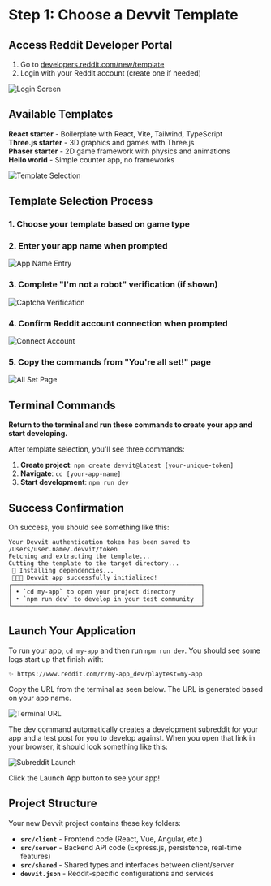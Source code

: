 # Step 1: Choose a Devvit Template

## Access Reddit Developer Portal

1. Go to [developers.reddit.com/new/template](https://developers.reddit.com/new/template)
2. Login with your Reddit account (create one if needed)

![Login Screen](../assets/images/step-01-login.png)

## Available Templates

**React starter** - Boilerplate with React, Vite, Tailwind, TypeScript  
**Three.js starter** - 3D graphics and games with Three.js  
**Phaser starter** - 2D game framework with physics and animations  
**Hello world** - Simple counter app, no frameworks

![Template Selection](../assets/images/step-01-templates.png)

## Template Selection Process

### 1. Choose your template based on game type

### 2. Enter your app name when prompted

![App Name Entry](../assets/images/step-01-app-name.png)

### 3. Complete "I'm not a robot" verification (if shown)

![Captcha Verification](../assets/images/step-01-captcha.png)

### 4. Confirm Reddit account connection when prompted

![Connect Account](../assets/images/step-01-connect-account.png)

### 5. Copy the commands from "You're all set!" page

![All Set Page](../assets/images/step-01-all-set.png)

## Terminal Commands

**Return to the terminal and run these commands to create your app and start developing.**

After template selection, you'll see three commands:

1. **Create project**: `npm create devvit@latest [your-unique-token]`
2. **Navigate**: `cd [your-app-name]`
3. **Start development**: `npm run dev`

## Success Confirmation

On success, you should see something like this:

```
Your Devvit authentication token has been saved to /Users/user.name/.devvit/token
Fetching and extracting the template...
Cutting the template to the target directory...
 🔧 Installing dependencies...
 🚀🚀🚀 Devvit app successfully initialized!
┌────────────────────────────────────────────────────┐
│ • `cd my-app` to open your project directory       │
│ • `npm run dev` to develop in your test community  │
└────────────────────────────────────────────────────┘
```

## Launch Your Application

To run your app, `cd my-app` and then run `npm run dev`. You should see some logs start up that finish with:

```
✨ https://www.reddit.com/r/my-app_dev?playtest=my-app
```

Copy the URL from the terminal as seen below. The URL is generated based on your app name.

![Terminal URL](../assets/images/step-01-terminal.png)

The dev command automatically creates a development subreddit for your app and a test post for you to develop against. When you open that link in your browser, it should look something like this:

![Subreddit Launch](../assets/images/step-01-subreddit-launch.png)

Click the Launch App button to see your app!

## Project Structure

Your new Devvit project contains these key folders:

- **`src/client`** - Frontend code (React, Vue, Angular, etc.)
- **`src/server`** - Backend API code (Express.js, persistence, real-time features)
- **`src/shared`** - Shared types and interfaces between client/server
- **`devvit.json`** - Reddit-specific configurations and services
